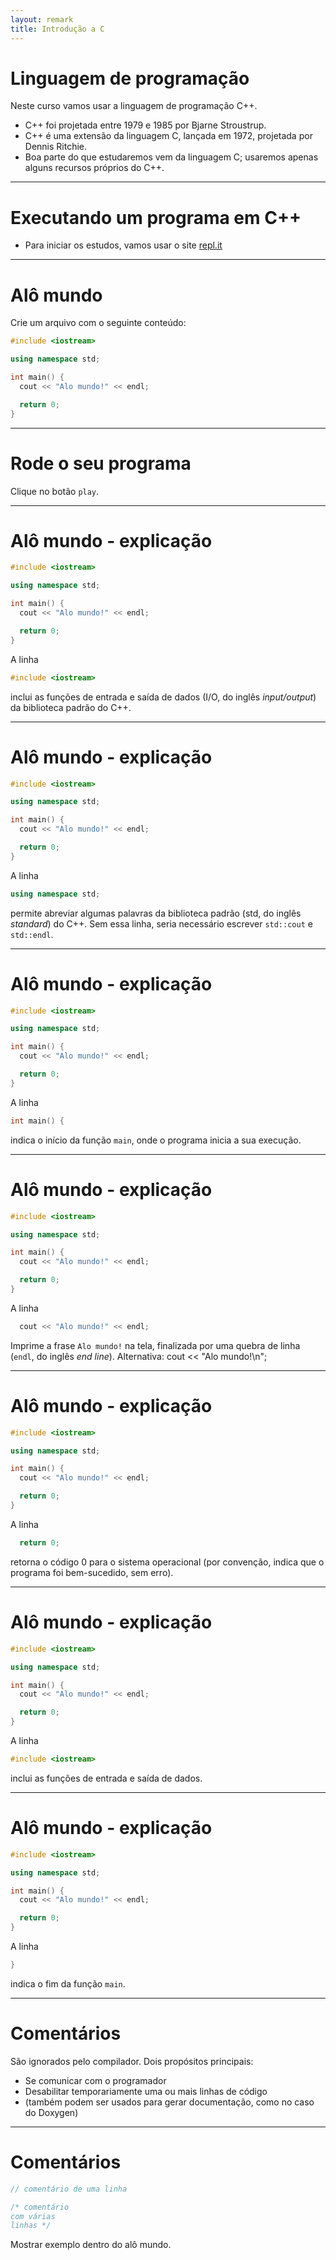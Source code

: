 ```yaml
---
layout: remark
title: Introdução a C
---
```


<div>

# Linguagem de programação

Neste curso vamos usar a linguagem de programação C++.

- C++ foi projetada entre 1979 e 1985 por Bjarne Stroustrup.
- C++ é uma extensão da linguagem C, lançada em 1972, projetada por Dennis Ritchie.
- Boa parte do que estudaremos vem da linguagem C; usaremos apenas alguns recursos próprios do C++.

---

# Executando um programa em C++

- Para iniciar os estudos, vamos usar o site [repl.it](https://repl.it/languages/cpp)

---

# Alô mundo

Crie um arquivo com o seguinte conteúdo:
<!-- chamado `alo.cc` -->

```c++
#include <iostream>

using namespace std;

int main() {
  cout << "Alo mundo!" << endl;

  return 0;
}
```

<!-- Você pode usar um editor de código como o gedit, o Geany... -->

---

# Rode o seu programa

Clique no botão `play`.

---

# Alô mundo - explicação

```c++
#include <iostream>

using namespace std;

int main() {
  cout << "Alo mundo!" << endl;

  return 0;
}
```

A linha

```c++
#include <iostream>
```

inclui as funções de entrada e saída de dados (I/O, do inglês *input/output*) da biblioteca padrão do C++.

---

# Alô mundo - explicação


```c++
#include <iostream>

using namespace std;

int main() {
  cout << "Alo mundo!" << endl;

  return 0;
}
```

A linha

```c++
using namespace std;
```

permite abreviar algumas palavras da biblioteca padrão (std, do inglês *standard*) do C++. Sem essa linha, seria necessário escrever `std::cout` e `std::endl`.

---

# Alô mundo - explicação


```c++
#include <iostream>

using namespace std;

int main() {
  cout << "Alo mundo!" << endl;

  return 0;
}
```

A linha

```c++
int main() {
```

indica o início da função `main`, onde o programa inicia a sua execução.

---

# Alô mundo - explicação


```c++
#include <iostream>

using namespace std;

int main() {
  cout << "Alo mundo!" << endl;

  return 0;
}
```

A linha

```c++
  cout << "Alo mundo!" << endl;
```

Imprime a frase `Alo mundo!` na tela, finalizada por uma quebra de linha (`endl`, do inglês *end line*). Alternativa: cout << "Alo mundo!\n";

---

# Alô mundo - explicação


```c++
#include <iostream>

using namespace std;

int main() {
  cout << "Alo mundo!" << endl;

  return 0;
}
```

A linha

```c++
  return 0;
```

retorna o código 0 para o sistema operacional (por convenção, indica que o programa foi bem-sucedido, sem erro).

---

# Alô mundo - explicação


```c++
#include <iostream>

using namespace std;

int main() {
  cout << "Alo mundo!" << endl;

  return 0;
}
```

A linha

```c++
#include <iostream>
```

inclui as funções de entrada e saída de dados.

---

# Alô mundo - explicação


```c++
#include <iostream>

using namespace std;

int main() {
  cout << "Alo mundo!" << endl;

  return 0;
}
```

A linha

```c++
}
```

indica o fim da função `main`.

---

# Comentários

São ignorados pelo compilador. Dois propósitos principais:

- Se comunicar com o programador
- Desabilitar temporariamente uma ou mais linhas de código
- (também podem ser usados para gerar documentação, como no caso do Doxygen)

---

# Comentários

```c++
// comentário de uma linha

/* comentário
com várias
linhas */
```

Mostrar exemplo dentro do alô mundo.

</div>